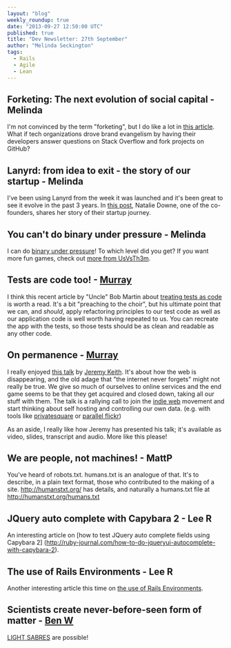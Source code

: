 ```yaml
---
layout: "blog"
weekly_roundup: true
date: "2013-09-27 12:50:00 UTC"
published: true
title: "Dev Newsletter: 27th September"
author: "Melinda Seckington"
tags:
  - Rails
  - Agile
  - Lean
---
```


## Forketing: The next evolution of social capital - Melinda
I'm not convinced by the term "forketing", but I do like a lot in [this article](https://medium.com/on-startups/1feed0155749). What if tech organizations drove brand evangelism by having their developers answer questions on Stack Overflow and fork projects on GitHub?

## Lanyrd: from idea to exit - the story of our startup - Melinda
I've been using Lanyrd from the week it was launched and it's been great to see it evolve in the past 3 years. In [this post](http://blog.natbat.net/post/61658401806/lanyrd-from-idea-to-exit-the-story-of-our-startup), Natalie Downe, one of the co-founders, shares her story of their startup journey.

## You can't do binary under pressure - Melinda
I can do [binary under pressure](http://toys.usvsth3m.com/binary/)! To which level did you get? If you want more fun games, check out [more from UsVsTh3m](http://usvsth3m.com/post/57145265331/do-you-need-entertainment-then-heres-all-the-usvsth3m).

## Tests are code too! - [Murray](http://www.unboxedconsulting.com/people/murray-steele)

I think this recent article by "Uncle" Bob Martin about [treating tests as code](http://blog.8thlight.com/uncle-bob/2013/09/23/Test-first.html) is worth a read.  It's a bit "preaching to the choir", but his ultimate point that we can, and *should*, apply refactoring principles to our test code as well as our application code is well worth having repeated to us.  You can recreate the app with the tests, so those tests should be as clean and readable as any other code.

## On permanence - [Murray](http://www.unboxedconsulting.com/people/murray-steele)

I really enjoyed [this talk](http://adactio.com/articles/6510/) by [Jeremy Keith](http://adactio.com/).  It's about how the web is disappearing, and the old adage that "the internet never forgets" might not really be true.  We give so much of ourselves to online services and the end game seems to be that they get acquired and closed down, taking all our stuff with them.  The talk is a rallying call to join the [indie web](http://indiewebcamp.com/) movement and start thinking about self hosting and controlling our own data. (e.g. with tools like [privatesquare](http://straup.github.io/privatesquare/) or [parallel flickr](http://straup.github.io/parallel-flickr/))

As an aside, I really like how Jeremy has presented his talk; it's available as video, slides, transcript and audio. More like this please!

## We are people, not machines! - MattP
You've heard of robots.txt.  humans.txt is an analogue of that. It's to describe, in a plain text format, those who contributed to the making of a site.
http://humanstxt.org/ has details, and naturally a humans.txt file at http://humanstxt.org/humans.txt

## JQuery auto complete with Capybara 2 - Lee R
An interesting article on [how to test JQuery auto complete fields using Capybara 2] (http://ruby-journal.com/how-to-do-jqueryui-autocomplete-with-capybara-2).

## The use of Rails Environments - Lee R
Another interesting article this time on [the use of Rails Environments](http://teotti.com/work/ruby/2013/04/30/use-of-rails-environments.html).

## Scientists create never-before-seen form of matter - [Ben W](http://www.unboxedconsulting.com/people/ben-wong)
[LIGHT SABRES](http://phys.org/news/2013-09-scientists-never-before-seen.html) are possible!


